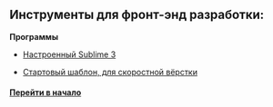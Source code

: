 ## Инструменты для фронт-энд разработки:


**Программы**

- [Настроенный Sublime 3](https://github.com/tsvetkovpro/ide)

- [Стартовый шаблон, для скоростной вёрстки](./optimizedhtml)





#### [Перейти в начало](https://github.com/tsvetkovpro/sources)
